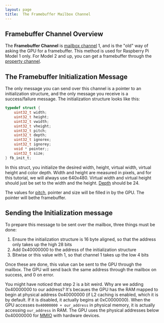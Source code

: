 ```yaml
---
layout: page
title:  The Framebuffer Mailbox Channel
---
```

## Framebuffer Channel Overview
The **Framebuffer Channel** is [mailbox channel](/extra/mailbox.html) 1, and is the "old" way of asking the GPU for a framebuffer.  This method is used for Raspberry Pi
Model 1 only.  For Model 2 and up, you can get a framebuffer through the [property channel](/extra/prop-channel.html).

## The Framebuffer Initialization Message
The only message you can send over this channel is a pointer to an initialization structure, and the only message you receive is a success/failure message.  The
initialization structure looks like this:
``` c
typedef struct {
    uint32_t width;
    uint32_t height;
    uint32_t vwidth;
    uint32_t vheight;
    uint32_t pitch;
    uint32_t depth;
    uint32_t ignorex;
    uint32_t ignorey;
    void * pointer;;
    uint32_t size;
} fb_init_t;
```

In this struct, you initialize the desired width, height, virtual width, virtual height and color depth.  Width and height are measured in pixels, and for this tutorial, we will always use 640x480.  Virtual width and virtual height should just be set to the width and the height.  [Depth](/extra/framebuffer.html) should be 24.

The values for [pitch](/extra/framebuffer.html), pointer and size will be filled in by the GPU.  The pointer will bethe framebuffer.

## Sending the Initialization message
To prepare this message to be sent over the mailbox, three things must be done:
1. Ensure the initialization structure is 16 byte aligned, so that the address only takes up the high 28 bits
2. Add 0x40000000 to the address of the initialization structure
3. Bitwise or this value with 1, so that channel 1 takes up the low 4 bits

Once these are done, this value can be sent to the GPU through the mailbox.  The GPU will send back the same address through the mailbox on success, and 0 on error.

You might have noticed that step 2 is a bit weird.  Why are we adding 0x40000000 to our address?  It's becaues the GPU has the RAM mapped to begin at physical address 0x40000000 (if L2 caching is enabled, which it is by default.  If it is disabled, it actually begins at 0xC0000000).  When the GPU accesses `0x40000000 + our_address` in physical memory, it is actually accessing `our_address` in RAM.  The GPU uses the physical addresses below 0x40000000 for [MMIO](/extra/peripheral.html) with hardware devices.
